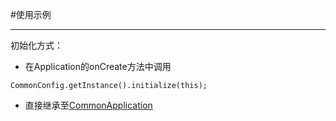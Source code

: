 #使用示例

---

初始化方式：

 - 在Application的onCreate方法中调用
 
```
CommonConfig.getInstance().initialize(this);
```

 - 直接继承至[CommonApplication](/common/src/java/com/brave/common/base/CommonApplication.java)